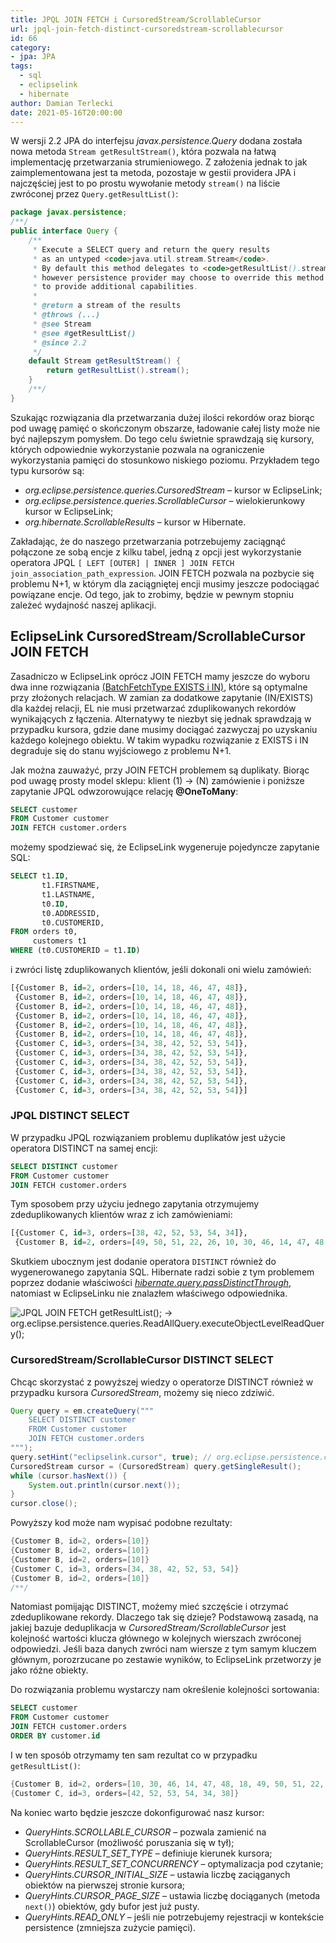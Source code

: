 ```yaml
---
title: JPQL JOIN FETCH i CursoredStream/ScrollableCursor
url: jpql-join-fetch-distinct-cursoredstream-scrollablecursor
id: 66
category:
- jpa: JPA
tags:
  - sql
  - eclipselink
  - hibernate
author: Damian Terlecki
date: 2021-05-16T20:00:00
---
```


W wersji 2.2 JPA do interfejsu *javax.persistence.Query* dodana została nowa metoda `Stream getResultStream()`, która pozwala
na łatwą implementację przetwarzania strumieniowego. Z założenia jednak to jak zaimplementowana jest ta metoda, pozostaje w gestii
providera JPA i najczęściej jest to po prostu wywołanie metody `stream()` na liście zwróconej przez `Query.getResultList()`:

```java
package javax.persistence;
/**/
public interface Query {
    /**
     * Execute a SELECT query and return the query results
     * as an untyped <code>java.util.stream.Stream</code>.
     * By default this method delegates to <code>getResultList().stream()</code>,
     * however persistence provider may choose to override this method
     * to provide additional capabilities.
     *
     * @return a stream of the results
     * @throws (...)
     * @see Stream
     * @see #getResultList()
     * @since 2.2
     */
    default Stream getResultStream() {
        return getResultList().stream();
    }
    /**/
}
```

Szukając rozwiązania dla przetwarzania dużej ilości rekordów oraz biorąc pod uwagę pamięć o skończonym obszarze, ładowanie całej listy
może nie być najlepszym pomysłem. Do tego celu świetnie sprawdzają się kursory, których odpowiednie wykorzystanie pozwala na
ograniczenie wykorzystania pamięci do stosunkowo niskiego poziomu. Przykładem tego typu kursorów są:
- *org.eclipse.persistence.queries.CursoredStream* – kursor w EclipseLink;
- *org.eclipse.persistence.queries.ScrollableCursor* – wielokierunkowy kursor w EclipseLink;
- *org.hibernate.ScrollableResults* – kursor w Hibernate.

Zakładając, że do naszego przetwarzania potrzebujemy zaciągnąć połączone ze sobą encje z kilku tabel, jedną z opcji jest
wykorzystanie operatora JPQL `[ LEFT [OUTER] | INNER ] JOIN FETCH join_association_path_expression`. JOIN FETCH
pozwala na pozbycie się problemu N+1, w którym dla zaciągniętej encji musimy jeszcze podociągać powiązane encje.
Od tego, jak to zrobimy, będzie w pewnym stopniu zależeć wydajność naszej aplikacji.

## EclipseLink CursoredStream/ScrollableCursor JOIN FETCH

Zasadniczo w EclipseLink oprócz JOIN FETCH mamy jeszcze do wyboru
dwa inne rozwiązania [(BatchFetchType EXISTS i IN)](https://java-persistence-performance.blogspot.com/2010/08/batch-fetching-optimizing-object-graph.html),
które są optymalne przy złożonych relacjach. W zamian za dodatkowe zapytanie (IN/EXISTS) dla każdej relacji, EL nie musi przetwarzać zduplikowanych rekordów wynikających z łączenia.
Alternatywy te niezbyt się jednak sprawdzają w przypadku kursora, gdzie dane musimy dociągać zazwyczaj po uzyskaniu każdego kolejnego obiektu.
W takim wypadku rozwiązanie z EXISTS i IN degraduje się do stanu wyjściowego z problemu N+1.

Jak można zauważyć, przy JOIN FETCH problemem są duplikaty. Biorąc pod uwagę prosty model sklepu: klient (1) -> (N) zamówienie
i poniższe zapytanie JPQL odwzorowujące relację **@OneToMany**:
```sql
SELECT customer
FROM Customer customer
JOIN FETCH customer.orders
```
możemy spodziewać się, że EclipseLink wygeneruje pojedyncze zapytanie SQL:
```sql
SELECT t1.ID,
       t1.FIRSTNAME,
       t1.LASTNAME,
       t0.ID,
       t0.ADDRESSID,
       t0.CUSTOMERID,
FROM orders t0,
     customers t1
WHERE (t0.CUSTOMERID = t1.ID)
```
i zwróci listę zduplikowanych klientów, jeśli dokonali oni wielu zamówień:
```sql
[{Customer B, id=2, orders=[10, 14, 18, 46, 47, 48]},
 {Customer B, id=2, orders=[10, 14, 18, 46, 47, 48]},
 {Customer B, id=2, orders=[10, 14, 18, 46, 47, 48]},
 {Customer B, id=2, orders=[10, 14, 18, 46, 47, 48]},
 {Customer B, id=2, orders=[10, 14, 18, 46, 47, 48]},
 {Customer B, id=2, orders=[10, 14, 18, 46, 47, 48]},
 {Customer C, id=3, orders=[34, 38, 42, 52, 53, 54]},
 {Customer C, id=3, orders=[34, 38, 42, 52, 53, 54]},
 {Customer C, id=3, orders=[34, 38, 42, 52, 53, 54]},
 {Customer C, id=3, orders=[34, 38, 42, 52, 53, 54]},
 {Customer C, id=3, orders=[34, 38, 42, 52, 53, 54]},
 {Customer C, id=3, orders=[34, 38, 42, 52, 53, 54]}]
```

### JPQL DISTINCT SELECT

W przypadku JPQL rozwiązaniem problemu duplikatów jest użycie operatora DISTINCT na samej encji:
```sql
SELECT DISTINCT customer
FROM Customer customer
JOIN FETCH customer.orders
```

Tym sposobem przy użyciu jednego zapytania otrzymujemy zdeduplikowanych klientów wraz z ich zamówieniami:
```sql
[{Customer C, id=3, orders=[38, 42, 52, 53, 54, 34]},
 {Customer B, id=2, orders=[49, 50, 51, 22, 26, 10, 30, 46, 14, 47, 48, 18]}]
```
Skutkiem ubocznym jest dodanie operatora `DISTINCT` również do wygenerowanego zapytania SQL.
Hibernate radzi sobie z tym problemem poprzez dodanie właściwości [*hibernate.query.passDistinctThrough*](https://vladmihalcea.com/jpql-distinct-jpa-hibernate/),
natomiast w EclipseLinku nie znalazłem właściwego odpowiednika.

<img src="/img/hq/jpql-join-fetch-distinct.png" alt="JPQL JOIN FETCH getResultList(); -> org.eclipse.persistence.queries.ReadAllQuery.executeObjectLevelReadQuery();" title="EclipseLink JPQL JOIN FETCH getResultList(); -> org.eclipse.persistence.queries.ReadAllQuery.executeObjectLevelReadQuery();">

### CursoredStream/ScrollableCursor DISTINCT SELECT

Chcąc skorzystać z powyższej wiedzy o operatorze DISTINCT również w przypadku kursora *CursoredStream*, możemy się nieco zdziwić.

```java
Query query = em.createQuery("""
    SELECT DISTINCT customer
    FROM Customer customer
    JOIN FETCH customer.orders
""");
query.setHint("eclipselink.cursor", true); // org.eclipse.persistence.config.QueryHints.CURSOR
CursoredStream cursor = (CursoredStream) query.getSingleResult();
while (cursor.hasNext()) {
    System.out.println(cursor.next());
}
cursor.close();
```

Powyższy kod może nam wypisać podobne rezultaty:
```java
{Customer B, id=2, orders=[10]}
{Customer B, id=2, orders=[10]}
{Customer B, id=2, orders=[10]}
{Customer C, id=3, orders=[34, 38, 42, 52, 53, 54]}
{Customer B, id=2, orders=[10]}
/**/
```

Natomiast pomijając DISTINCT, możemy mieć szczęście i otrzymać zdeduplikowane rekordy. Dlaczego tak się dzieje?
Podstawową zasadą, na jakiej bazuje deduplikacja w *CursoredStream/ScrollableCursor* jest kolejność wartości klucza głównego w kolejnych wierszach
zwróconej odpowiedzi. Jeśli baza danych zwróci nam wiersze z tym samym kluczem głównym, porozrzucane po zestawie wyników, to
EclipseLink przetworzy je jako różne obiekty.

Do rozwiązania problemu wystarczy nam określenie kolejności sortowania:
```sql
SELECT customer
FROM Customer customer
JOIN FETCH customer.orders
ORDER BY customer.id
```

I w ten sposób otrzymamy ten sam rezultat co w przypadku `getResultList()`:
```java
{Customer B, id=2, orders=[10, 30, 46, 14, 47, 48, 18, 49, 50, 51, 22, 26]}
{Customer C, id=3, orders=[42, 52, 53, 54, 34, 38]}
```

Na koniec warto będzie jeszcze dokonfigurować nasz kursor:
- *QueryHints.SCROLLABLE_CURSOR* – pozwala zamienić na ScrollableCursor (możliwość poruszania się w tył);
- *QueryHints.RESULT_SET_TYPE* – definiuje kierunek kursora;
- *QueryHints.RESULT_SET_CONCURRENCY* – optymalizacja pod czytanie;
- *QueryHints.CURSOR_INITIAL_SIZE* – ustawia liczbę zaciąganych obiektów na pierwszej stronie kursora;
- *QueryHints.CURSOR_PAGE_SIZE* – ustawia liczbę dociąganych (metoda `next()`) obiektów, gdy bufor jest już pusty.
- *QueryHints.READ_ONLY* – jeśli nie potrzebujemy rejestracji w kontekście persistence (zmniejsza zużycie pamięci).
